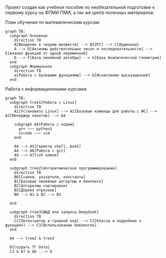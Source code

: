 Проект создан как учебное пособие по необязательной подготовке к первому курсу на ФПМИ ПМИ, а так же центр полезных материалов.

План обучения по математическим курсам:

```mermaid
graph TB;
  subgraph Основное
    direction TB
    A[Введение в теорию множеств] --> B[ZFC] --> C[Ординалы]
    A --> D[Аксиомы действительных чисел и последовательности] --> E[Анализ функций от одной переменной]
    D --> F[База линейной алгебры] --> G[База Аналитической геометрии]
  end
  subgraph Формальное
    direction TB
    a[Работа с булевыми функциями] --> b[Исчисление высказываний]
  end
```

Работа с информационными курсами:


```mermaid
graph TB;
  subgraph tree1[Работа с Linux]
    direction TB
    A1[Установить Linux] --> A2[Базовые команды для работы с ФС] --> A3[Менеджер пакетов] --> A4

    subgraph A4[Работа с кодом]
      g++ ~~~ python3
      vscode ~~~ vim
    end

    A4 --> A5[Скрипты shell, bash]
    A4 --> A6[Работа с git]
    A4 --> A7[ssh ключи]
  end

  subgraph tree2[Алгоритмическое программирование]
    direction TB
    B0[Ссылки, указатели, константы]
    B1[Базовые линейные алгортмы и бинпоиск]
    B2[Алгоритмы сортировки]
    B3[Дерево отрезков]
    B0 --> B1 & B2 --> B3

  end

  subgraph tree3[ШАД или запросы DeepSeek]
    direction TB
    C1[Питонтьютор и грешной код] --> C2[Классы и подробнее о функциях] --> C3[Использование библиотек]
  end

  A4 --> tree2 & tree3

  D[Создать ТГ бота]
  C3 & A7 & A6 -.-> D
```